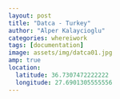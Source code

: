 ```yaml
---
layout: post
title: "Datca - Turkey"
author: "Alper Kalaycioglu"
categories: whereiwork
tags: [documentation]
image: assets/img/datca01.jpg
amp: true
location:
  latitude: 36.7307472222222
  longitude: 27.6901305555556
---
```

